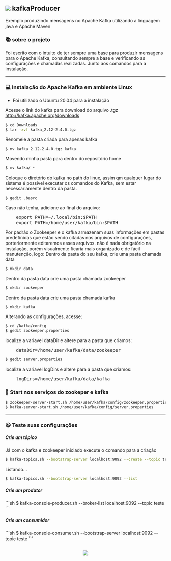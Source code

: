 

## <img src="https://ik.imagekit.io/cleber/kafka_axstshSXM.png"> kafkaProducer
Exemplo produzindo mensagens no Apache Kafka utilizando a linguagem java e Apache Maven 

### :books: sobre o projeto

Foi escrito com o intuito de ter sempre uma base para produzir mensagens para o Apache Kafka, consultando sempre a base e  verificando as configurações e chamadas realizadas. Junto aos comandos para a instalação.

---
### :computer: Instalação do Apache Kafka em ambiente Linux
- Foi utilizado o Ubuntu 20.04 para a instalação

Acesse o link do kafka para download do arquivo .tgz
<http://kafka.apache.org/downloads>


```sh 
$ cd Downloads
$ tar -xvf kafka_2.12-2.4.0.tgz
```

Renomeie a pasta criada para apenas kafka

```sh
$ mv kafka_2.12-2.4.0.tgz kafka
```

Movendo minha pasta para dentro do repositório home

```sh
$ mv kafka/ ~
```

Coloque o diretório do kafka no path do linux, assim qm qualquer lugar do sistema é possivel executar os comandos do Kafka, sem estar necessariamente dentro da pasta.

```sh
$ gedit .basrc
```

Caso não tenha, adicione ao final do arquivo:
<pre>
    export PATH=~/.local/bin:$PATH
    export PATH=/home/user/kafka/bin:$PATH
</pre>

Por padrão o Zookeeper e o kafka armazenam suas informações em pastas predefinidas que estão sendo citadas nos arquivos de configurações, porteriormente editaremos esses arquivos. não é nada obrigatório na instalação, porém visualmente ficaria mais organizado e de fácil manutenção, logo:
Dentro da pasta do seu kafka, crie uma pasta chamada data

```sh
$ mkdir data
```

Dentro da pasta data crie uma pasta chamada zookeeper 

```sh
$ mkdir zookeeper
```

Dentro da pasta data crie uma pasta chamada kafka

```sh
$ mkdir kafka
```

Alterando as configurações, acesse:
```sh 
$ cd /kafka/config
$ gedit zookeeper.properties
```

localize a variavel dataDir e altere para a pasta que criamos:
<pre>
    dataDir=/home/user/kafka/data/zookeeper
</pre>

```sh
$ gedit server.properties
```

localize a variavel logDirs e altere para a pasta que criamos:
<pre>
    logDirs=/home/user/kafka/data/kafka
</pre>


### :rocket: Start nos serviços do zookeper e kafka

```sh
$ zookeeper-server-start.sh /home/user/kafka/config/zookeeper.properties
$ kafka-server-start.sh /home/user/kafka/config/server.properties
```
---
### :smiley: Teste suas configurações

<h5>Crie um tópico</h5>

Já com o kafka e zookeeper iniciado execute o comando para a criação
```sh
$ kafka-topics.sh --bootstrap-server localhost:9092 --create --topic teste
```
Listando...
```sh
$ kafka-topics.sh --bootstrap-server localhost:9092 --list
```

<h5>Crie um produtor</h5>
```sh
$ kafka-console-producer.sh --broker-list localhost:9092 --topic teste
```
<h5>Crie um consumidor</h5>
```sh
$ kafka-console-consumer.sh --bootstrap-server localhost:9092 --topic teste
```

<h2 align="center">
    <img src="https://ik.imagekit.io/cleber/kafka_4ZR7N_Zxxu.gif">
</h2>

